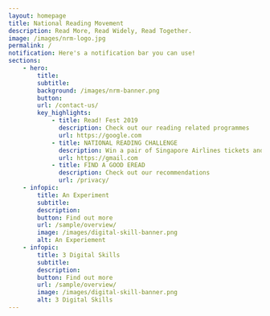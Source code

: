 ```yaml
---
layout: homepage
title: National Reading Movement
description: Read More, Read Widely, Read Together.
image: /images/nrm-logo.jpg
permalink: /
notification: Here's a notification bar you can use!
sections:
    - hero:
        title: 
        subtitle: 
        background: /images/nrm-banner.png
        button: 
        url: /contact-us/
        key_highlights:
            - title: Read! Fest 2019
              description: Check out our reading related programmes
              url: https://google.com
            - title: NATIONAL READING CHALLENGE
              description: Win a pair of Singapore Airlines tickets and other attractive prizes
              url: https://gmail.com
            - title: FIND A GOOD EREAD
              description: Check out our recommendations
              url: /privacy/
	- infopic:
        title: An Experiment
        subtitle: 
        description: 
        button: Find out more
        url: /sample/overview/
        image: /images/digital-skill-banner.png
        alt: An Experiement
    - infopic:
        title: 3 Digital Skills
        subtitle: 
        description: 
        button: Find out more
        url: /sample/overview/
        image: /images/digital-skill-banner.png
        alt: 3 Digital Skills
---
```


